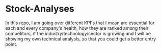 # Stock-Analyses
In this repo, I am going over different KPI's that I mean are essential for each and every company's health, how they are ranked among their competitors, if the industry/technology/sector is growing and I will be showing my own technical analysis, so that you could get a better entry point.
